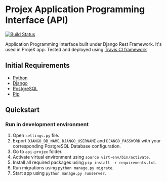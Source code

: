 # Projex Application Programming Interface (API)

[![Build Status](https://travis-ci.com/solazverULAB2018/api-projex.svg?branch=master)](https://travis-ci.com/solazverULAB2018/api-projex)


Application Programming Interface built under Django Rest Framework. It's used in ProjeX app. Tested and deployed using 
[Travis CI framework](https://travis-ci.com/)

## Initial Requirements

- [Python](https://www.python.org/downloads/)
- [Django](https://docs.djangoproject.com/es/2.2/intro/install/)
- [PostgreSQL](https://www.postgresql.org/download/)
- [Pip](https://pip.pypa.io/en/stable/installing/)

## Quickstart 

### Run in development environment

1. Open `settings.py` file.
2. Export `DJANGO_DB_NAME`, `DJANGO_USERNAME` and `DJANGO_PASSWORD` with your corresponding
   PostgreSQL Database configuration.
3. Go to `api-projex` folder.
4. Activate virtual environment using `source virt-env/bin/activate`.
5. Install all required packages using `pip install -r requirements.txt`.
6. Run migrations using `python manage.py migrate`.
7. Start app using `python manage.py runserver`.